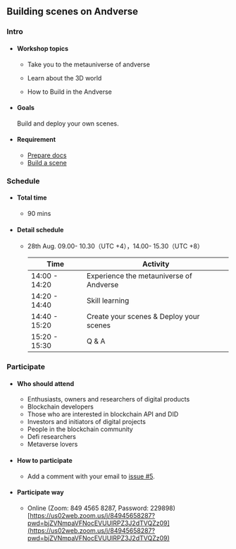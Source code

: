## Building scenes on Andverse 

### Intro

- #### Workshop topics

    - Take you to the metauniverse of andverse
  
    - Learn about the 3D world

    - How to Build in the Andverse

- #### Goals
  Build and deploy your own scenes.

- #### Requirement

  - [Prepare docs](./docs/prepare.md)
  - [Build a scene](./docs/build.md)


### Schedule

- #### Total time

  - 90 mins

- #### Detail schedule

  - 28th Aug.  09.00- 10.30（UTC +4），14.00- 15.30（UTC +8）

    | Time          | Activity                                   |
    | ------------- | ------------------------------------------ |
    | 14:00 - 14:20 | Experience the metauniverse of Andverse    |
    | 14:20 - 14:40 | Skill learning                             |
    | 14:40 - 15:20 | Create your scenes & Deploy your scenes    |
    | 15:20 - 15:30 | Q & A    |

### Participate

- #### Who should attend
  - Enthusiasts, owners and researchers of digital products
  - Blockchain developers
  - Those who are interested in blockchain API and DID
  - Investors and initiators of digital projects
  - People in the blockchain community
  - Defi researchers
  - Metaverse lovers

- #### How to participate

  - Add a comment with your email to [issue #5](https://github.com/newtonproject/workshop/issues/5).

- #### Participate way

  - Online (Zoom: 849 4565 8287, Password: 229898)   [https://us02web.zoom.us/j/84945658287?pwd=bjZVNmpaVFNocEVUUlRPZ3J2dTVQZz09](https://us02web.zoom.us/j/84945658287?pwd=bjZVNmpaVFNocEVUUlRPZ3J2dTVQZz09)  